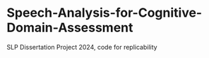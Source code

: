 # Speech-Analysis-for-Cognitive-Domain-Assessment
SLP Dissertation Project 2024, code for replicability
